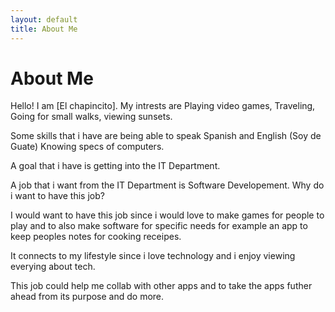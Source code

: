 ```yaml
---
layout: default
title: About Me
---
```

# About Me
Hello! I am [El chapincito].
My intrests are Playing video games, Traveling, Going for small walks, viewing sunsets. 

Some skills that i have are being able to speak Spanish and English (Soy de Guate) Knowing specs of computers.

A goal that i have is getting into the IT Department.

A job that i want from the IT Department is Software Developement. Why do i want to have this job?

I would want to have this job since i would love to make games for people to play and to also make software for specific needs for example an app to keep peoples notes for cooking receipes.

It connects to my lifestyle since i love technology and i enjoy viewing everying about tech.

This job could help me collab with other apps and to take the apps futher ahead from its purpose and do more.
